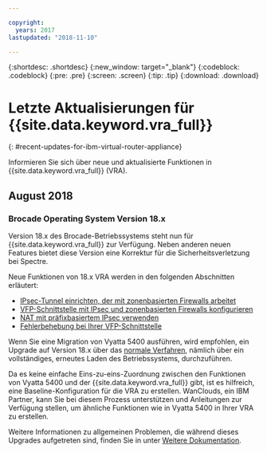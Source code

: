 ```yaml
---

copyright:
  years: 2017
lastupdated: "2018-11-10"

---
```


{:shortdesc: .shortdesc}
{:new_window: target="_blank"}
{:codeblock: .codeblock}
{:pre: .pre}
{:screen: .screen}
{:tip: .tip}
{:download: .download}


# Letzte Aktualisierungen für {{site.data.keyword.vra_full}}
{: #recent-updates-for-ibm-virtual-router-appliance}

Informieren Sie sich über neue und aktualisierte Funktionen in {{site.data.keyword.vra_full}} (VRA).

## August 2018
### Brocade Operating System Version 18.x
Version 18.x des Brocade-Betriebssystems steht nun für {{site.data.keyword.vra_full}} zur Verfügung. Neben anderen neuen Features bietet diese Version eine Korrektur für die Sicherheitsverletzung bei Spectre. 

Neue Funktionen von 18.x VRA werden in den folgenden Abschnitten erläutert:

* [IPsec-Tunnel einrichten, der mit zonenbasierten Firewalls arbeitet](/docs/infrastructure/virtual-router-appliance?topic=virtual-router-appliance-setting-up-an-ipsec-tunnel-that-works-with-zone-firewalls)
* [VFP-Schnittstelle mit IPsec und zonenbasierten Firewalls konfigurieren](/docs/infrastructure/virtual-router-appliance?topic=virtual-router-appliance-configuring-a-vfp-interface-with-ipsec-and-zone-firewalls)
* [NAT mit präfixbasiertem IPsec verwenden](/docs/infrastructure/virtual-router-appliance?topic=virtual-router-appliance-using-nat-with-prefix-based-ipsec)
* [Fehlerbehebung bei Ihrer VFP-Schnittstelle](/docs/infrastructure/virtual-router-appliance?topic=virtual-router-appliance-troubleshooting-your-vfp-interface)

Wenn Sie eine Migration von Vyatta 5400 ausführen, wird empfohlen, ein Upgrade auf Version 18.x über das [normale Verfahren](/docs/infrastructure/virtual-router-appliance?topic=virtual-router-appliance-upgrading-the-os), nämlich über ein vollständiges, erneutes Laden des Betriebssystems, durchzuführen.

Da es keine einfache Eins-zu-eins-Zuordnung zwischen den Funktionen von Vyatta 5400 und der {{site.data.keyword.vra_full}} gibt, ist es hilfreich, eine Baseline-Konfiguration für die VRA zu erstellen. WanClouds, ein IBM Partner, kann Sie bei diesem Prozess unterstützen und Anleitungen zur Verfügung stellen, um ähnliche Funktionen wie in Vyatta 5400 in Ihrer VRA zu erstellen.

Weitere Informationen zu allgemeinen Problemen, die während dieses Upgrades aufgetreten sind, finden Sie in unter [Weitere Dokumentation](/docs/infrastructure/virtual-router-appliance?topic=virtual-router-appliance-vyatta-5400-common-migration-issues).



